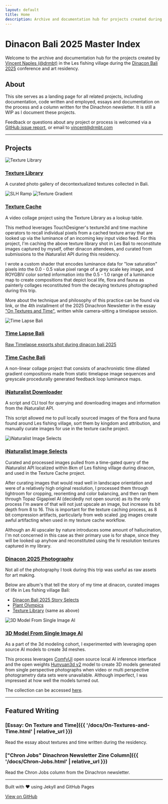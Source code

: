 ```yaml
---
layout: default
title: Home
description: Archive and documentation hub for projects created during Dinacon Bali 2025
---
```


# Dinacon Bali 2025 Master Index

Welcome to the archive and documentation hub for the projects created by [Vincent Naples (@drmbt)](https://www.drmbt.com) in the Les fishing village during the [Dinacon Bali 2025](https://2025.dinacon.org/) conference and art residency.

## About

This site serves as a landing page for all related projects, including documentation, code written and employed, essays and documentation on the process and a column written for the Dinachron newsletter. It is still a WIP as I document these projects.

Feedback or questions about any project or process is welcomed via a [GitHub issue report](https://github.com/drmbt/dinacon-index/issues), or email to [vincent@drmbt.com](mailto:vincent@drmbt.com)

---

## Projects

<div class="project-grid">

<div class="project-card">
  <img src="{{ '/thumbnails/tex3d.jpg' | relative_url }}" alt="Texture Library" class="project-thumbnail">
  <h3><a href="https://photos.app.goo.gl/zmqjz56mBvRjYoAZ6" target="_blank" rel="noopener">Texture Library</a></h3>
  <p>A curated photo gallery of decontextualized textures collected in Bali.</p>
</div>

<div class="project-card">
  <div class="thumbnail-grid">
    <img src="{{ '/thumbnails/SLH_ramp.jpg' | relative_url }}" alt="SLH Ramp">
    <img src="{{ '/thumbnails/tex-gradient.jpg' | relative_url }}" alt="Texture Gradient">
  </div>
  <h3><a href="https://photos.app.goo.gl/5fgeBVUMi9ySxDxv9" target="_blank" rel="noopener">Texture Cache</a></h3>
  <p>A video collage project using the Texture Library as a lookup table.</p>
  
  <p>This method leverages TouchDesigner's texture3d and time machine operators to recall individual pixels from a cached texture array that are looked up via the luminance of an incoming key input video feed. For this project, I'm caching the above texture library shot in Les Bali to reconstitute images captured by myself, other dinacon attendees, and curated from submissions to the iNaturalist API during this residency.</p>
  
  <p>I wrote a custom shader that encodes luminance data for "low saturation" pixels into the 0.0 - 0.5 value pixel range of a grey scale key image, and ROYGBIV color sorted information into the 0.5 - 1.0 range of a luminance map to create compositions that depict local life, flora and fauna as painterly collages reconstituted from the decaying textures photographed during this trip.</p>
  
  <p>More about the technique and philosophy of this practice can be found via link, or the 4th installment of the 2025 Dinachron Newsletter in the essay <a href="{{ '/docs/On-Textures-and-Time.html' | relative_url }}">"On Textures and Time"</a>, written while camera-sitting a timelapse session.</p>
</div>

<div class="project-card">
  <img src="{{ '/thumbnails/timelapse.jpg' | relative_url }}" alt="Time Lapse Bali" class="project-thumbnail">
  <h3><a href="{{ '/Time-Lapse-Bali/' | relative_url }}">Time Lapse Bali</a></h3>
  <p><a href="https://photos.app.goo.gl/9DSYiJyWBQaMnbCb9" target="_blank" rel="noopener">Raw Timelapse exports shot during dinacon bali 2025</a></p>
</div>

<div class="project-card">
  <h3><a href="{{ '/Time-Cache-Bali/' | relative_url }}">Time Cache Bali</a></h3>
  <p>A non-linear collage project that consists of anachronistic time dilated gradient compositions made from static timelapse image sequences and greyscale procedurally generated feedback loop luminance maps.</p>
</div>

<div class="project-card">
  <h3><a href="https://github.com/drmbt/iNaturalist-downloader" target="_blank" rel="noopener">iNaturalist Downloader</a></h3>
  <p>A script and CLI tool for querying and downloading images and information from the iNaturalist API.</p>
  
  <p>This script allowed me to pull locally sourced images of the flora and fauna found around Les fishing village, sort them by kingdom and attribution, and manually curate images for use in the texture cache project.</p>
</div>

<div class="project-card">
  <img src="{{ '/thumbnails/iNaturalist.jpg' | relative_url }}" alt="iNaturalist Image Selects" class="project-thumbnail">
  <h3><a href="https://photos.app.goo.gl/2sU4z2tfgWMhbDni6" target="_blank" rel="noopener">iNaturalist Image Selects</a></h3>
  <p>Curated and processed images pulled from a time-gated query of the iNaturalist API localized within 8km of Les fishing village during dinacon, and used in the Texture Cache project.</p>
  
  <p>After curating images that would read well in landscape orientation and were of a relatively high original resolution, I processed them through lightroom for cropping, reorienting and color balancing, and then ran them through Topaz Gigapixel AI (decidedly not open source) as its the only process I'm aware of that will not just upscale an image, but increase its bit depth from 8 to 16. This is important for the texture caching process, as 8 bit compression artifacts, particularly from web scaled .jpg images create awful artifacting when used in my texture cache workflow.</p>
  
  <p>Although an AI upscaler by nature introduces some amount of hallucination, I'm not concerned in this case as their primary use is for shape, since they will be looked up anyhow and reconstituted using the hi resolution textures captured in my library.</p>
</div>

<div class="project-card">
  <h3><a href="https://photos.app.goo.gl/xhbz6ERDyrVhF7Vd6" target="_blank" rel="noopener">Dinacon 2025 Photography</a></h3>
  <p>Not all of the photography I took during this trip was useful as raw assets for art making.</p>
  
  <p>Below are album's that tell the story of my time at dinacon, curated images of life in Les fishing village Bali:</p>
  
  <ul>
    <li><a href="https://photos.app.goo.gl/xhbz6ERDyrVhF7Vd6" target="_blank" rel="noopener">Dinacon Bali 2025 Story Selects</a></li>
    <li><a href="https://photos.app.goo.gl/HKRcKAJaw3vcxCg67" target="_blank" rel="noopener">Plant Olympics</a></li>
    <li><a href="https://photos.app.goo.gl/zmqjz56mBvRjYoAZ6" target="_blank" rel="noopener">Texture Library</a> (same as above)</li>
  </ul>
</div>

<div class="project-card">
  <img src="{{ '/thumbnails/3d-model-from-single-image-AI.jpg' | relative_url }}" alt="3D Model From Single Image AI" class="project-thumbnail">
  <h3><a href="https://drive.google.com/drive/folders/1MnnwmTJcS1NHYoNZ0laKhD3mYq3bygjI?usp=sharing" target="_blank" rel="noopener">3D Model From Single Image AI</a></h3>
  <p>As a part of the 3d modeling cohort, I experimented with leveraging open source AI models to create 3d meshes.</p>
  
  <p>This process leverages <a href="https://www.comfy.org/" target="_blank" rel="noopener">ComfyUI</a> open source local AI inference interface and the open weights <a href="https://hunyuan-3d.com/" target="_blank" rel="noopener">Hunyuan3d v2</a> model to create 3D models generated from single perspective photographs when video or multi perspective photogrametry data sets were unavailable. Although imperfect, I was impressed at how well the models turned out.</p>
  
  <p>The collection can be accessed <a href="https://drive.google.com/drive/folders/1MnnwmTJcS1NHYoNZ0laKhD3mYq3bygjI?usp=sharing" target="_blank" rel="noopener">here</a>.</p>
</div>

</div>

---

## Featured Writing

### [Essay: On Texture and Time]({{ '/docs/On-Textures-and-Time.html' | relative_url }})
Read the essay about textures and time written during the residency.

### ["Chron Jobs" Dinachron Newsletter Zine Column]({{ '/docs/Chron-Jobs.html' | relative_url }})
Read the Chron Jobs column from the Dinachron newsletter.

---

<div class="text-center text-muted">
  <p>Built with ❤️ using Jekyll and GitHub Pages</p>
  <p><a href="https://github.com/drmbt/dinacon-index" target="_blank" rel="noopener">View on GitHub</a></p>
</div> 